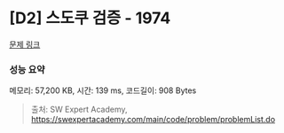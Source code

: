 # [D2] 스도쿠 검증 - 1974 

[문제 링크](https://swexpertacademy.com/main/code/problem/problemDetail.do?contestProbId=AV5Psz16AYEDFAUq) 

### 성능 요약

메모리: 57,200 KB, 시간: 139 ms, 코드길이: 908 Bytes



> 출처: SW Expert Academy, https://swexpertacademy.com/main/code/problem/problemList.do